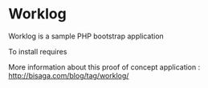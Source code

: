 # Worklog
Worklog is a sample PHP bootstrap application 

To install requires

More information about this proof of concept application : http://bisaga.com/blog/tag/worklog/
